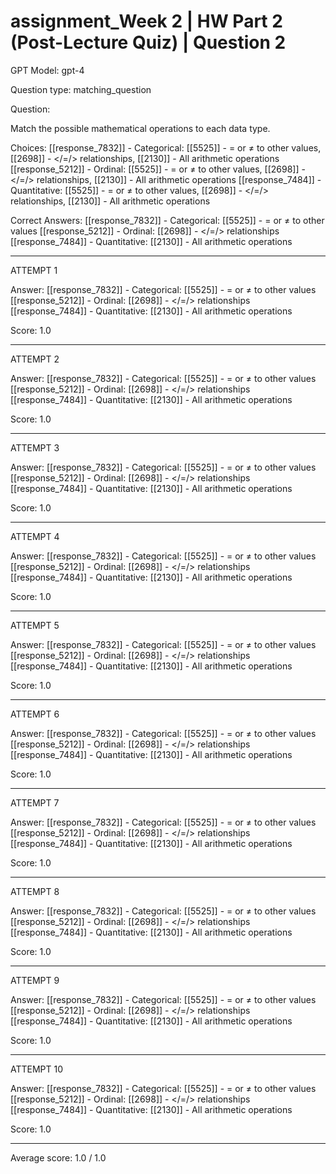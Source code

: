 # assignment_Week 2 | HW Part 2 (Post-Lecture Quiz) | Question 2

GPT Model: gpt-4

Question type: matching_question

Question:
<div><p>Match the possible mathematical operations to each data type.&nbsp;</p></div>

Choices:
[[response_7832]] - Categorical: [[5525]] - = or ≠ to other values, [[2698]] - </=/> relationships, [[2130]] - All arithmetic operations
[[response_5212]] - Ordinal: [[5525]] - = or ≠ to other values, [[2698]] - </=/> relationships, [[2130]] - All arithmetic operations
[[response_7484]] - Quantitative: [[5525]] - = or ≠ to other values, [[2698]] - </=/> relationships, [[2130]] - All arithmetic operations

Correct Answers:
[[response_7832]] - Categorical: [[5525]] - = or ≠ to other values
[[response_5212]] - Ordinal: [[2698]] - </=/> relationships
[[response_7484]] - Quantitative: [[2130]] - All arithmetic operations

****************************************

ATTEMPT 1

Answer: 
[[response_7832]] - Categorical: [[5525]] - = or ≠ to other values
[[response_5212]] - Ordinal: [[2698]] - </=/> relationships
[[response_7484]] - Quantitative: [[2130]] - All arithmetic operations

Score: 1.0

--------------------

ATTEMPT 2

Answer: 
[[response_7832]] - Categorical: [[5525]] - = or ≠ to other values
[[response_5212]] - Ordinal: [[2698]] - </=/> relationships
[[response_7484]] - Quantitative: [[2130]] - All arithmetic operations

Score: 1.0

--------------------

ATTEMPT 3

Answer: 
[[response_7832]] - Categorical: [[5525]] - = or ≠ to other values
[[response_5212]] - Ordinal: [[2698]] - </=/> relationships
[[response_7484]] - Quantitative: [[2130]] - All arithmetic operations

Score: 1.0

--------------------

ATTEMPT 4

Answer: 
[[response_7832]] - Categorical: [[5525]] - = or ≠ to other values
[[response_5212]] - Ordinal: [[2698]] - </=/> relationships
[[response_7484]] - Quantitative: [[2130]] - All arithmetic operations

Score: 1.0

--------------------

ATTEMPT 5

Answer:
[[response_7832]] - Categorical: [[5525]] - = or ≠ to other values
[[response_5212]] - Ordinal: [[2698]] - </=/> relationships
[[response_7484]] - Quantitative: [[2130]] - All arithmetic operations

Score: 1.0

--------------------

ATTEMPT 6

Answer: 
[[response_7832]] - Categorical: [[5525]] - = or ≠ to other values
[[response_5212]] - Ordinal: [[2698]] - </=/> relationships
[[response_7484]] - Quantitative: [[2130]] - All arithmetic operations

Score: 1.0

--------------------

ATTEMPT 7

Answer: 
[[response_7832]] - Categorical: [[5525]] - = or ≠ to other values
[[response_5212]] - Ordinal: [[2698]] - </=/> relationships
[[response_7484]] - Quantitative: [[2130]] - All arithmetic operations

Score: 1.0

--------------------

ATTEMPT 8

Answer: 
[[response_7832]] - Categorical: [[5525]] - = or ≠ to other values
[[response_5212]] - Ordinal: [[2698]] - </=/> relationships
[[response_7484]] - Quantitative: [[2130]] - All arithmetic operations

Score: 1.0

--------------------

ATTEMPT 9

Answer: 
[[response_7832]] - Categorical: [[5525]] - = or ≠ to other values
[[response_5212]] - Ordinal: [[2698]] - </=/> relationships
[[response_7484]] - Quantitative: [[2130]] - All arithmetic operations

Score: 1.0

--------------------

ATTEMPT 10

Answer: 
[[response_7832]] - Categorical: [[5525]] - = or ≠ to other values
[[response_5212]] - Ordinal: [[2698]] - </=/> relationships
[[response_7484]] - Quantitative: [[2130]] - All arithmetic operations

Score: 1.0

--------------------

Average score: 1.0 / 1.0
